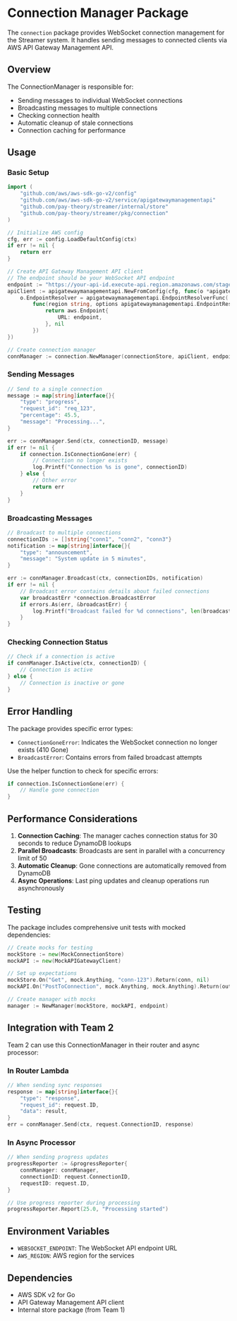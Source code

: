 # Connection Manager Package

The `connection` package provides WebSocket connection management for the Streamer system. It handles sending messages to connected clients via AWS API Gateway Management API.

## Overview

The ConnectionManager is responsible for:
- Sending messages to individual WebSocket connections
- Broadcasting messages to multiple connections
- Checking connection health
- Automatic cleanup of stale connections
- Connection caching for performance

## Usage

### Basic Setup

```go
import (
    "github.com/aws/aws-sdk-go-v2/config"
    "github.com/aws/aws-sdk-go-v2/service/apigatewaymanagementapi"
    "github.com/pay-theory/streamer/internal/store"
    "github.com/pay-theory/streamer/pkg/connection"
)

// Initialize AWS config
cfg, err := config.LoadDefaultConfig(ctx)
if err != nil {
    return err
}

// Create API Gateway Management API client
// The endpoint should be your WebSocket API endpoint
endpoint := "https://your-api-id.execute-api.region.amazonaws.com/stage"
apiClient := apigatewaymanagementapi.NewFromConfig(cfg, func(o *apigatewaymanagementapi.Options) {
    o.EndpointResolver = apigatewaymanagementapi.EndpointResolverFunc(
        func(region string, options apigatewaymanagementapi.EndpointResolverOptions) (aws.Endpoint, error) {
            return aws.Endpoint{
                URL: endpoint,
            }, nil
        })
})

// Create connection manager
connManager := connection.NewManager(connectionStore, apiClient, endpoint)
```

### Sending Messages

```go
// Send to a single connection
message := map[string]interface{}{
    "type": "progress",
    "request_id": "req_123",
    "percentage": 45.5,
    "message": "Processing...",
}

err := connManager.Send(ctx, connectionID, message)
if err != nil {
    if connection.IsConnectionGone(err) {
        // Connection no longer exists
        log.Printf("Connection %s is gone", connectionID)
    } else {
        // Other error
        return err
    }
}
```

### Broadcasting Messages

```go
// Broadcast to multiple connections
connectionIDs := []string{"conn1", "conn2", "conn3"}
notification := map[string]interface{}{
    "type": "announcement",
    "message": "System update in 5 minutes",
}

err := connManager.Broadcast(ctx, connectionIDs, notification)
if err != nil {
    // Broadcast error contains details about failed connections
    var broadcastErr *connection.BroadcastError
    if errors.As(err, &broadcastErr) {
        log.Printf("Broadcast failed for %d connections", len(broadcastErr.Errors))
    }
}
```

### Checking Connection Status

```go
// Check if a connection is active
if connManager.IsActive(ctx, connectionID) {
    // Connection is active
} else {
    // Connection is inactive or gone
}
```

## Error Handling

The package provides specific error types:

- `ConnectionGoneError`: Indicates the WebSocket connection no longer exists (410 Gone)
- `BroadcastError`: Contains errors from failed broadcast attempts

Use the helper function to check for specific errors:

```go
if connection.IsConnectionGone(err) {
    // Handle gone connection
}
```

## Performance Considerations

1. **Connection Caching**: The manager caches connection status for 30 seconds to reduce DynamoDB lookups
2. **Parallel Broadcasts**: Broadcasts are sent in parallel with a concurrency limit of 50
3. **Automatic Cleanup**: Gone connections are automatically removed from DynamoDB
4. **Async Operations**: Last ping updates and cleanup operations run asynchronously

## Testing

The package includes comprehensive unit tests with mocked dependencies:

```go
// Create mocks for testing
mockStore := new(MockConnectionStore)
mockAPI := new(MockAPIGatewayClient)

// Set up expectations
mockStore.On("Get", mock.Anything, "conn-123").Return(conn, nil)
mockAPI.On("PostToConnection", mock.Anything, mock.Anything).Return(output, nil)

// Create manager with mocks
manager := NewManager(mockStore, mockAPI, endpoint)
```

## Integration with Team 2

Team 2 can use this ConnectionManager in their router and async processor:

### In Router Lambda
```go
// When sending sync responses
response := map[string]interface{}{
    "type": "response",
    "request_id": request.ID,
    "data": result,
}
err = connManager.Send(ctx, request.ConnectionID, response)
```

### In Async Processor
```go
// When sending progress updates
progressReporter := &progressReporter{
    connManager: connManager,
    connectionID: request.ConnectionID,
    requestID: request.ID,
}

// Use progress reporter during processing
progressReporter.Report(25.0, "Processing started")
```

## Environment Variables

- `WEBSOCKET_ENDPOINT`: The WebSocket API endpoint URL
- `AWS_REGION`: AWS region for the services

## Dependencies

- AWS SDK v2 for Go
- API Gateway Management API client
- Internal store package (from Team 1) 